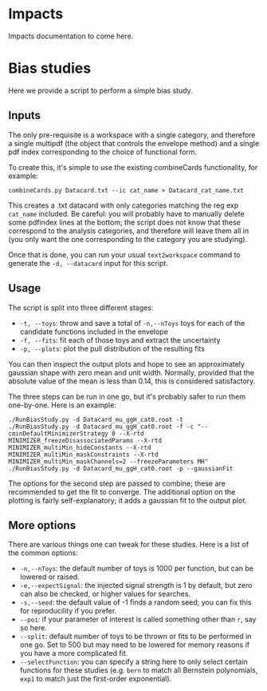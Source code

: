 # Impacts

Impacts documentation to come here. 

# Bias studies

Here we provide a script to perform a simple bias study. 

## Inputs

The only pre-requisite is a workspace with a single category, 
and therefore a single multipdf (the object that controls the envelope method) 
and a single pdf index corresponding to the choice of functional form.

To create this, it's simple to use the existing combineCards functionality, for example:
```
combineCards.py Datacard.txt --ic cat_name > Datacard_cat_name.txt
```

This creates a .txt datacard with only categories matching the reg exp `cat_name` included. 
Be careful: you will probably have to manually delete some pdfindex lines at the bottom; 
the script does not know that these correspond to the analysis categories, 
and therefore will leave them all in (you only want the one corresponding to the category you are studying). 

Once that is done, you can run your usual `text2workspace` command to generate the `-d, --datacard` input for this script. 

## Usage

The script is split into three different stages:
 * `-t, --toys`:  throw and save a total of `-n,--nToys` toys for each of the candidate functions included in the envelope
 * `-f, --fits`:  fit each of those toys and extract the uncertainty
 * `-p, --plots`: plot the pull distribution of the resulting fits

You can then inspect the output plots and hope to see an approximately gaussian shape with zero mean and unit width.
Normally, provided that the absolute value of the mean is less than 0.14, this is considered satisfactory. 

The three steps can be run in one go, but it's probably safer to run them one-by-one. 
Here is an example:

```
./RunBiasStudy.py -d Datacard_mu_ggH_cat0.root -t 
./RunBiasStudy.py -d Datacard_mu_ggH_cat0.root -f -c "--cminDefaultMinimizerStrategy 0 --X-rtd MINIMIZER_freezeDisassociatedParams --X-rtd MINIMIZER_multiMin_hideConstants --X-rtd MINIMIZER_multiMin_maskConstraints --X-rtd MINIMIZER_multiMin_maskChannels=2 --freezeParameters MH" 
./RunBiasStudy.py -d Datacard_mu_ggH_cat0.root -p --gaussianFit
```
The options for the second step are passed to combine; these are recommended to get the fit to converge. 
The additional option on the plotting is fairly self-explanatory; it adds a gaussian fit to the output plot.

## More options

There are various things one can tweak for these studies. 
Here is a list of the common options: 
 * `-n,--nToys`: the default number of toys is 1000 per function, but can be lowered or raised. 
 * `-e,--expectSignal`: the injected signal strength is 1 by default, but zero can also be checked, or higher values for searches. 
 * `-s,--seed`: the default value of -1 finds a random seed; you can fix this for reproducility if you prefer.
 * `--poi`: if your parameter of interest is called something other than `r`, say so here.
 * `--split`: default number of toys to be thrown or fits to be performed in one go. Set to 500 but may need to be lowered for memory reasons if you have a more complicated fit. 
 * `--selectFunction`: you can specify a string here to only select certain functions for these studies (e.g. `bern` to match all Bernstein polynomials, `exp1` to match just the first-order exponential).